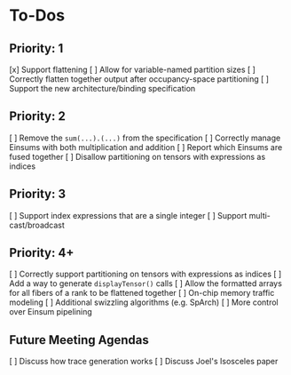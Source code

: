 # To-Dos

## Priority: 1

[x] Support flattening
[ ] Allow for variable-named partition sizes
[ ] Correctly flatten together output after occupancy-space partitioning
[ ] Support the new architecture/binding specification

## Priority: 2

[ ] Remove the `sum(...).(...)` from the specification
[ ] Correctly manage Einsums with both multiplication and addition
[ ] Report which Einsums are fused together
[ ] Disallow partitioning on tensors with expressions as indices

## Priority: 3

[ ] Support index expressions that are a single integer
[ ] Support multi-cast/broadcast

## Priority: 4+

[ ] Correctly support partitioning on tensors with expressions as indices
[ ] Add a way to generate `displayTensor()` calls
[ ] Allow the formatted arrays for all fibers of a rank to be flattened together
[ ] On-chip memory traffic modeling
[ ] Additional swizzling algorithms (e.g. SpArch)
[ ] More control over Einsum pipelining

## Future Meeting Agendas

[ ] Discuss how trace generation works
[ ] Discuss Joel's Isosceles paper
